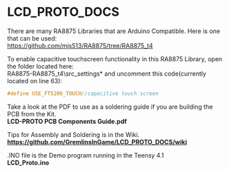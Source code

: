 # LCD_PROTO_DOCS

There are many RA8875 Libraries that are Arduino Compatible.
Here is one that can be used:  
https://github.com/mjs513/RA8875/tree/RA8875_t4

To enable capacitive touchscreen functionality in this RA8875 Library, open the 
folder located here:  
RA8875-RA8875_t4\src\_settings*
and uncomment this code(currently located on line 63):
```c
#define USE_FT5206_TOUCH//capacitive touch screen
```
Take a look at the PDF to use as a soldering guide if you are building the PCB from the Kit.  
**LCD-PROTO PCB Components Guide.pdf**

Tips for Assembly and Soldering is in the Wiki.  
**https://github.com/GremlinsInGame/LCD_PROTO_DOCS/wiki**

.INO file is the Demo program running in the Teensy 4.1  
**LCD_Proto.ino**
